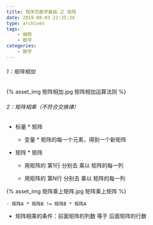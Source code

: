```yaml
---
title: 程序员数学基础 之 矩阵
date: 2019-08-03 22:35:24
type: archives
tags:
    - 编程
    - 数学
categories:
    - 数学
---
```


###### 1：矩阵相加

<!--more-->

<!--![](./程序员数学之矩阵/矩阵相加.jpg)-->

{% asset_img 矩阵相加.jpg 矩阵相加运算法则 %}

###### 2：矩阵相乘（不符合交换律）

- 标量 * 矩阵

    - 变量 * 矩阵的每一个元素，得到一个新矩阵

- 矩阵 * 矩阵

    - 用矩阵的 第1行 分别去 乘以 矩阵的每一列

    - 用矩阵的 第N行 分别去 乘以 矩阵的每一列

<!--![](./程序员数学之矩阵/矩阵乘上矩阵.jpg)-->

{% asset_img 矩阵乘上矩阵.jpg 矩阵乘上矩阵 %}

    - 矩阵A * 矩阵B != 矩阵B * 矩阵A

- 矩阵相乘的条件：前面矩阵的列数 等于 后面矩阵的行数